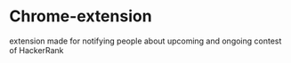 Chrome-extension
================

extension made for notifying people about upcoming and ongoing contest of HackerRank
